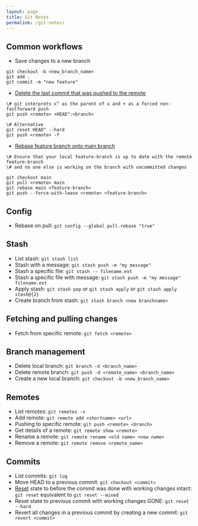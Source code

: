 ```yaml
---
layout: page
title: Git Notes
permalink: /git-notes/
---
```


## Common workflows
- Save changes to a new branch
```
git checkout -b <new_branch_name>
git add .
git commit -m "new feature"
```
- [Delete the last commit that was pushed to the remote](https://christoph.ruegg.name/blog/git-howto-revert-a-commit-already-pushed-to-a-remote-reposit.html)

```
\# git interprets x^ as the parent of x and + as a forced non-fastforward push
git push <remote> +HEAD^:<branch>

\# Alternative
git reset HEAD^ --hard
git push <remote> -f
```
- [Rebase feature branch onto main branch](https://stackoverflow.com/questions/7929369/how-to-rebase-local-branch-onto-remote-master)
```
\# Ensure that your local feature-branch is up to date with the remote feature-branch
\# and no one else is working on the branch with uncommitted changes

git checkout main
git pull <remote> main
git rebase main <feature-branch>
git push --force-with-lease <remote> <feature-branch>
```

## Config
- Rebase on pull: `git config --global pull.rebase "true"`

## Stash
- List stash: `git stash list`
- Stash with a message: `git stash push -m "my message"`
- Stash a specific file: `git stash -- filename.ext`
- Stash a specific file with message: `git stash push -m "my message" filename.ext`
- Apply stash: `git stash pop` or `git stash apply` or `git stash apply stash@{2}`
- Create branch from stash: `git stash branch <new branchname>`

## Fetching and pulling changes
- Fetch from specific remote: `git fetch <remote>`

## Branch management
- Delete local branch: `git branch -d <branch_name>`
- Delete remote branch: `git push -d <remote_name> <branch_name>`
- Create a new local branch: `git checkout -b <new_branch_name>`

## Remotes
- List remotes: `git remotes -v`
- Add remote: `git remote add <shortname> <url>`
- Pushing to specific remote: `git push <remote> <branch>`
- Get details of a remote: `git remote show <remote>`
- Rename a remote: `git remote rename <old name> <new name>`
- Remove a remote: `git remote remove <remote_name>`

## Commits
- List commits: `git log`
- Move HEAD to a previous commit: `git checkout <commit>`
- [Reset](https://www.atlassian.com/git/tutorials/undoing-changes/git-reset) state to before the commit was done with working changes intact: `git reset` equivalent to `git reset --mixed`
- Reset state to previous commit with working changes GONE: `git reset --hard`
- Revert all changes in a previous commit by creating a new commit: `git revert <commit>`


